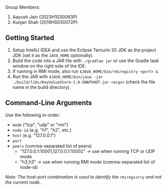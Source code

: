 Group Members:
1. Aayush Jain (2023H1030083P)
2. Kunjan Shah (2019HS030072P)

## Getting Started

1. Setup IntelliJ IDEA and use the Eclipse Temurin 20 JDK as the project JDK (set it as the `JAVA_HOME` optionally).
2. Build the code into a JAR file with `./gradlew jar` or use the Gradle task window on the right side of the IDE.
3. If running in RMI mode, also run `$JAVA_HOME/bin/rmiregistry <port> &`
4. Run the JAR with `$JAVA_HOME/bin/java -jar ./build/libs/KeyValueStore-1.0-SNAPSHOT.jar <args>` (check the file name in the 
build directory).

## Command-Line Arguments

Use the following in-order:
- `mode` ("tcp", "udp" or "rmi")
- `node-id` (e.g. "h1", "h2", etc.)
- `host` (e.g. "127.0.0.1")
- `port`
- `peers` (comma-separated list of peers)
  - "127.0.0.1:10001,127.0.0.1:10002" -> use when running TCP or UDP mode
  - "h2,h3" -> use when running RMI mode (comma-separated list of node-id)

_Note: The host-port combination is used to identify the `rmiregistry` and not the current node._